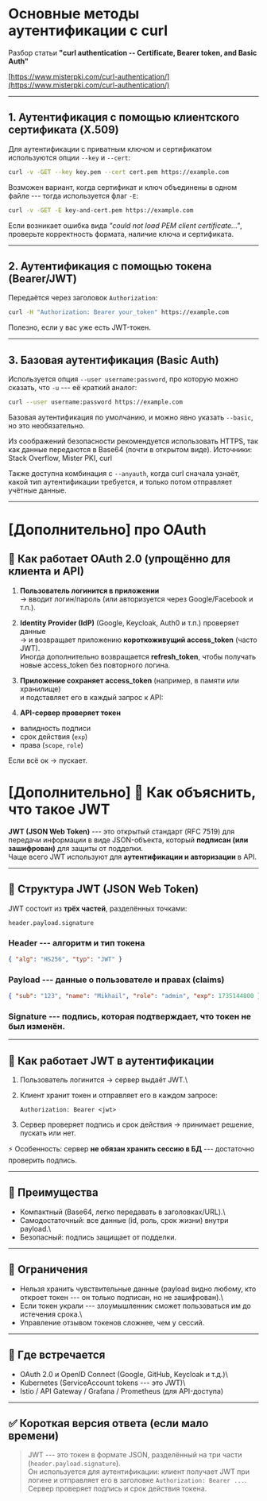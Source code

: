 # Основные методы аутентификации с curl

Разбор статьи **"curl authentication -- Certificate, Bearer token, and Basic Auth"**

[https://www.misterpki.com/curl-authentication/](https://www.misterpki.com/curl-authentication/)

------------------------------------------------------------------------

## 1. Аутентификация с помощью клиентского сертификата (X.509)

Для аутентификации с приватным ключом и сертификатом используются опции
`--key` и `--cert`:

``` bash
curl -v -GET --key key.pem --cert cert.pem https://example.com
```

Возможен вариант, когда сертификат и ключ объединены в одном файле ---
тогда используется флаг `-E`:

``` bash
curl -v -GET -E key-and-cert.pem https://example.com
```

Если возникает ошибка вида *"could not load PEM client certificate..."*,
проверьте корректность формата, наличие ключа и сертификата.

------------------------------------------------------------------------

## 2. Аутентификация с помощью токена (Bearer/JWT)

Передаётся через заголовок `Authorization`:

``` bash
curl -H "Authorization: Bearer your_token" https://example.com
```

Полезно, если у вас уже есть JWT-токен.

------------------------------------------------------------------------

## 3. Базовая аутентификация (Basic Auth)

Используется опция `--user username:password`, про которую можно
сказать, что `-u` --- её краткий аналог:

``` bash
curl --user username:password https://example.com
```

Базовая аутентификация по умолчанию, и можно явно указать `--basic`, но
это необязательно.

Из соображений безопасности рекомендуется использовать HTTPS, так как
данные передаются в Base64 (почти в открытом виде).
Источники: Stack Overflow, Mister PKI, curl

Также доступна комбинация с `--anyauth`, когда curl сначала узнаёт,
какой тип аутентификации требуется, и только потом отправляет учётные
данные.


---

# [Дополнительно] про OAuth

## 🔑 Как работает OAuth 2.0 (упрощённо для клиента и API)

1. **Пользователь логинится в приложении**  
   → вводит логин/пароль (или авторизуется через Google/Facebook и т.п.).

2. **Identity Provider (IdP)** (Google, Keycloak, Auth0 и т.п.) проверяет данные  
   → и возвращает приложению **короткоживущий access_token** (часто JWT).  
   Иногда дополнительно возвращается **refresh_token**, чтобы получать новые access_token без повторного логина.

3. **Приложение сохраняет access_token** (например, в памяти или хранилище)  
   и подставляет его в каждый запрос к API:

4. **API-сервер проверяет токен**
- валидность подписи  
- срок действия (`exp`)  
- права (`scope`, `role`)  

Если всё ок → пускает.

# [Дополнительно] 🚀 Как объяснить, что такое JWT

**JWT (JSON Web Token)** --- это открытый стандарт (RFC 7519) для
передачи информации в виде JSON-объекта, который **подписан (или
зашифрован)** для защиты от подделки.\
Чаще всего JWT используют для **аутентификации и авторизации** в API.

------------------------------------------------------------------------

## 🔹 Структура JWT (JSON Web Token)

JWT состоит из **трёх частей**, разделённых точками:

    header.payload.signature

### Header --- алгоритм и тип токена

``` json
{ "alg": "HS256", "typ": "JWT" }
```

### Payload --- данные о пользователе и правах (claims)

``` json
{ "sub": "123", "name": "Mikhail", "role": "admin", "exp": 1735144800 }
```

### Signature --- подпись, которая подтверждает, что токен не был изменён.

------------------------------------------------------------------------

## 🔹 Как работает JWT в аутентификации

1.  Пользователь логинится → сервер выдаёт JWT.\

2.  Клиент хранит токен и отправляет его в каждом запросе:

        Authorization: Bearer <jwt>

3.  Сервер проверяет подпись и срок действия → принимает решение,
    пускать или нет.

⚡ Особенность: сервер **не обязан хранить сессию в БД** --- достаточно
проверить подпись.

------------------------------------------------------------------------

## 🔹 Преимущества

-   Компактный (Base64, легко передавать в заголовках/URL).\
-   Самодостаточный: все данные (id, роль, срок жизни) внутри payload.\
-   Безопасный: подпись защищает от подделки.

------------------------------------------------------------------------

## 🔹 Ограничения

-   Нельзя хранить чувствительные данные (payload видно любому, кто
    откроет токен --- он только подписан, но не зашифрован).\
-   Если токен украли --- злоумышленник сможет пользоваться им до
    истечения срока.\
-   Управление отзывом токенов сложнее, чем у сессий.

------------------------------------------------------------------------

## 🔹 Где встречается

-   OAuth 2.0 и OpenID Connect (Google, GitHub, Keycloak и т.д.)\
-   Kubernetes (ServiceAccount tokens --- это JWT)\
-   Istio / API Gateway / Grafana / Prometheus (для API-доступа)

------------------------------------------------------------------------

## ✅ Короткая версия ответа (если мало времени)

> JWT --- это токен в формате JSON, разделённый на три части
> (`header.payload.signature`).\
> Он используется для аутентификации: клиент получает JWT при логине и
> отправляет его в заголовке `Authorization: Bearer ...`.\
> Сервер проверяет подпись и срок действия токена.

